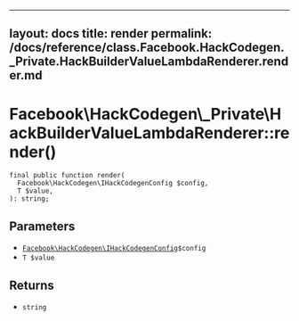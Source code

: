 
***

layout: docs
title: render
permalink: /docs/reference/class.Facebook.HackCodegen._Private.HackBuilderValueLambdaRenderer.render.md
---







# Facebook\\HackCodegen\\_Private\\HackBuilderValueLambdaRenderer::render()




``` Hack
final public function render(
  Facebook\HackCodegen\IHackCodegenConfig $config,
  T $value,
): string;
```




## Parameters




+ [` Facebook\HackCodegen\IHackCodegenConfig `](<interface.Facebook.HackCodegen.IHackCodegenConfig.md>)`` $config ``
+ ` T $value `




## Returns




* ` string `